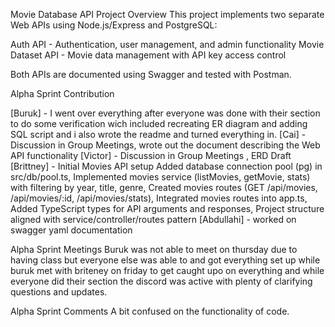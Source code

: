 Movie Database API
Project Overview
This project implements two separate Web APIs using Node.js/Express and PostgreSQL:

Auth API - Authentication, user management, and admin functionality
Movie Dataset API - Movie data management with API key access control

Both APIs are documented using Swagger and tested with Postman.

Alpha Sprint Contribution

[Buruk] - I went over everything after everyone was done with their section to do some verification wich included recreating ER diagram and adding SQL script and i also wrote the readme and turned everything in.
[Cai] - Discussion in Group Meetings, wrote out the document describing the Web API functionality
[Victor] - Discussion in Group Meetings , ERD Draft
[Brittney] -  Initial Movies API setup
Added database connection pool (pg) in src/db/pool.ts,
Implemented movies service (listMovies, getMovie, stats) with filtering by year, title, genre,
Created movies routes (GET /api/movies, /api/movies/:id, /api/movies/stats),
Integrated movies routes into app.ts,
Added TypeScript types for API arguments and responses,
Project structure aligned with service/controller/routes pattern
[Abdullahi] -  worked on swagger yaml documentation


Alpha Sprint Meetings
Buruk was not able to meet on thursday due to having class but everyone else was able to and got everything set up while buruk met with briteney on friday to get caught upo on everything and while everyone did their section the discord was active with plenty of clarifying questions and updates.

Alpha Sprint Comments
A bit confused on the functionality of code.